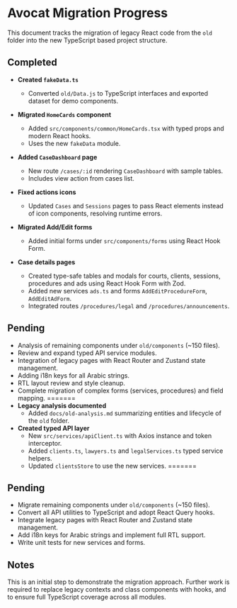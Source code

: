 # Avocat Migration Progress

This document tracks the migration of legacy React code from the `old` folder into the new TypeScript based project structure.

## Completed

- **Created `fakeData.ts`**
  - Converted `old/Data.js` to TypeScript interfaces and exported dataset for demo components.
- **Migrated `HomeCards` component**
  - Added `src/components/common/HomeCards.tsx` with typed props and modern React hooks. 
  - Uses the new `fakeData` module.
 
- **Added `CaseDashboard` page**
  - New route `/cases/:id` rendering `CaseDashboard` with sample tables.
  - Includes view action from cases list.
- **Fixed actions icons**
  - Updated `Cases` and `Sessions` pages to pass React elements instead of icon
    components, resolving runtime errors. 
- **Migrated Add/Edit forms**
  - Added initial forms under `src/components/forms` using React Hook Form.

- **Case details pages**
  - Created type-safe tables and modals for courts, clients, sessions, procedures and ads using React Hook Form with Zod.
  - Added new services `ads.ts` and forms `AddEditProcedureForm`, `AddEditAdForm`.
  - Integrated routes `/procedures/legal` and `/procedures/announcements`.

## Pending

- Analysis of remaining components under `old/components` (~150 files).
- Review and expand typed API service modules.
- Integration of legacy pages with React Router and Zustand state management.
- Adding i18n keys for all Arabic strings.
- RTL layout review and style cleanup.
- Complete migration of complex forms (services, procedures) and field mapping.
=======
- **Legacy analysis documented**
  - Added `docs/old-analysis.md` summarizing entities and lifecycle of the `old` folder.
- **Created typed API layer**
  - New `src/services/apiClient.ts` with Axios instance and token interceptor.
  - Added `clients.ts`, `lawyers.ts` and `legalServices.ts` typed service helpers.
  - Updated `clientsStore` to use the new services.
======= 
## Pending

- Migrate remaining components under `old/components` (~150 files).
- Convert all API utilities to TypeScript and adopt React Query hooks.
- Integrate legacy pages with React Router and Zustand state management.
- Add i18n keys for Arabic strings and implement full RTL support.
- Write unit tests for new services and forms. 

## Notes

This is an initial step to demonstrate the migration approach. Further work is required to replace legacy contexts and class components with hooks, and to ensure full TypeScript coverage across all modules.
